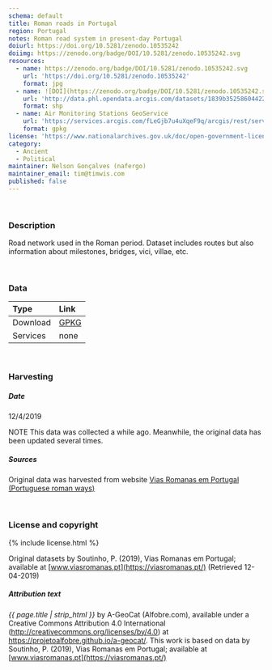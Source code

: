 ```yaml
---
schema: default
title: Roman roads in Portugal
region: Portugal
notes: Roman road system in present-day Portugal
doiurl: https://doi.org/10.5281/zenodo.10535242
doiimg: https://zenodo.org/badge/DOI/10.5281/zenodo.10535242.svg
resources:
  - name: https://zenodo.org/badge/DOI/10.5281/zenodo.10535242.svg
    url: 'https://doi.org/10.5281/zenodo.10535242'
    format: jpg
  - name: ![DOI](https://zenodo.org/badge/DOI/10.5281/zenodo.10535242.svg)
    url: 'http://data.phl.opendata.arcgis.com/datasets/1839b35258604422b0b520cbb668df0d_0.zip'
    format: shp
  - name: Air Monitoring Stations GeoService
    url: 'https://services.arcgis.com/fLeGjb7u4uXqeF9q/arcgis/rest/services/Air_Monitoring_Stations/FeatureServer/0/query'
    format: gpkg
license: 'https://www.nationalarchives.gov.uk/doc/open-government-licence/version/3/'
category:
  - Ancient
  - Political
maintainer: Nelson Gonçalves (nafergo)
maintainer_email: tim@timwis.com
published: false
---
```



<br />

### Description
Road network used in the Roman period. Dataset includes routes but also information about milestones, bridges, vici, villae, etc.



<br />

### Data

| Type | Link |
| :------ |:--- |
| Download | <a href="https://projetoalfobre.github.io/alfobre-gis-repository/Portugal/roman/roads/viasromanas/vias_romanas.gpkg" class="btn btn-primary tag-btn">GPKG</a> |
| Services | none |

<br />

### Harvesting
##### Date
12/4/2019

NOTE This data was collected a while ago. Meanwhile, the original data has been updated several times.

##### Sources
Original data was harvested from website [Vias Romanas em Portugal (Portuguese roman ways)](https://viasromanas.pt/)


<br />

### License and copyright
{% include license.html %}

Original datasets by Soutinho, P. (2019), Vias Romanas em Portugal; available at [www.viasromanas.pt](https://viasromanas.pt/) (Retrieved 12-04-2019)

##### Attribution text
*{{ page.title | strip_html }}* by A-GeoCat (Alfobre.com), available under a Creative Commons Attribution 4.0 International (http://creativecommons.org/licenses/by/4.0) at https://projetoalfobre.github.io/a-geocat/. This work is based on data by Soutinho, P. (2019), Vias Romanas em Portugal; available at [www.viasromanas.pt](https://viasromanas.pt/) 
